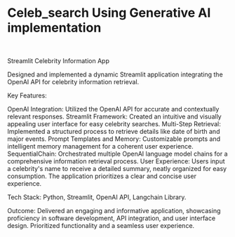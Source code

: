 # Celeb_search Using Generative AI implementation
<br>

Streamlit Celebrity Information App

Designed and implemented a dynamic Streamlit application integrating the OpenAI API for celebrity information retrieval.

Key Features:

OpenAI Integration: Utilized the OpenAI API for accurate and contextually relevant responses.
Streamlit Framework: Created an intuitive and visually appealing user interface for easy celebrity searches.
Multi-Step Retrieval: Implemented a structured process to retrieve details like date of birth and major events.
Prompt Templates and Memory: Customizable prompts and intelligent memory management for a coherent user experience.
SequentialChain: Orchestrated multiple OpenAI language model chains for a comprehensive information retrieval process.
User Experience:
Users input a celebrity's name to receive a detailed summary, neatly organized for easy consumption. The application prioritizes a clear and concise user experience.

Tech Stack:
Python, Streamlit, OpenAI API, Langchain Library.

Outcome:
Delivered an engaging and informative application, showcasing proficiency in software development, API integration, and user interface design. Prioritized functionality and a seamless user experience.
